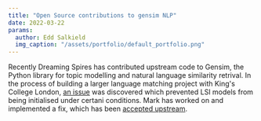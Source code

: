 ```yaml
---
title: "Open Source contributions to gensim NLP"
date: 2022-03-22
params:
  author: Edd Salkield
  img_caption: "/assets/portfolio/default_portfolio.png"
---
```


Recently Dreaming Spires has contributed upstream code to Gensim, the Python library for topic modelling and natural language similarity retrival.
In the process of building a larger language matching project with King's College London, [an issue](https://github.com/piskvorky/gensim/issues/3270) was discovered which prevented LSI models from being initialised under certani conditions.
Mark has worked on and implemented a fix, which has been [accepted upstream](https://github.com/piskvorky/gensim/pull/3271).
